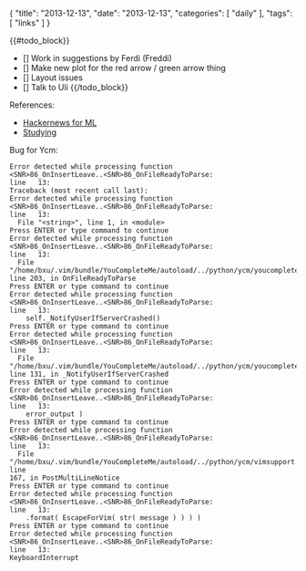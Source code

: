 {
  "title": "2013-12-13",
  "date": "2013-12-13",
  "categories": [
   "daily" 
  ],
  "tags": [
	"links"
  ]
}

{{#todo_block}}
- [] Work in suggestions by Ferdi (Freddi)
- [] Make new plot for the red arrow / green arrow thing
- [] Layout issues
- [] Talk to Uli
{{/todo_block}}

References:
-	[Hackernews for ML](http://www.datatau.com)
-	[Studying](http://www.Metacademy.org)


Bug for Ycm:

~~~
Error detected while processing function
<SNR>86_OnInsertLeave..<SNR>86_OnFileReadyToParse:
line   13:
Traceback (most recent call last):
Error detected while processing function
<SNR>86_OnInsertLeave..<SNR>86_OnFileReadyToParse:
line   13:
  File "<string>", line 1, in <module>
Press ENTER or type command to continue
Error detected while processing function
<SNR>86_OnInsertLeave..<SNR>86_OnFileReadyToParse:
line   13:
  File
"/home/bxu/.vim/bundle/YouCompleteMe/autoload/../python/ycm/youcompleteme.py",
line 203, in OnFileReadyToParse
Press ENTER or type command to continue
Error detected while processing function
<SNR>86_OnInsertLeave..<SNR>86_OnFileReadyToParse:
line   13:
    self._NotifyUserIfServerCrashed()
Press ENTER or type command to continue
Error detected while processing function
<SNR>86_OnInsertLeave..<SNR>86_OnFileReadyToParse:
line   13:
  File
"/home/bxu/.vim/bundle/YouCompleteMe/autoload/../python/ycm/youcompleteme.py",
line 131, in _NotifyUserIfServerCrashed
Press ENTER or type command to continue
Error detected while processing function
<SNR>86_OnInsertLeave..<SNR>86_OnFileReadyToParse:
line   13:
    error_output )
Press ENTER or type command to continue
Error detected while processing function
<SNR>86_OnInsertLeave..<SNR>86_OnFileReadyToParse:
line   13:
  File
"/home/bxu/.vim/bundle/YouCompleteMe/autoload/../python/ycm/vimsupport.py", line
167, in PostMultiLineNotice
Press ENTER or type command to continue
Error detected while processing function
<SNR>86_OnInsertLeave..<SNR>86_OnFileReadyToParse:
line   13:
    .format( EscapeForVim( str( message ) ) ) )
Press ENTER or type command to continue
Error detected while processing function
<SNR>86_OnInsertLeave..<SNR>86_OnFileReadyToParse:
line   13:
KeyboardInterrupt
~~~
